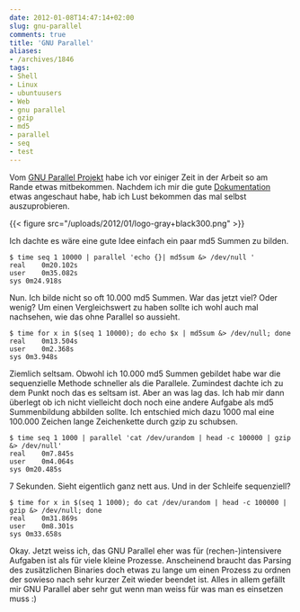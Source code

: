 ```yaml
---
date: 2012-01-08T14:47:14+02:00
slug: gnu-parallel
comments: true
title: 'GNU Parallel'
aliases:
- /archives/1846
tags:
- Shell
- Linux
- ubuntuusers
- Web
- gnu parallel
- gzip
- md5
- parallel
- seq
- test
---
```


Vom [GNU Parallel Projekt](http://www.gnu.org/software/parallel/) habe ich
vor einiger Zeit in der Arbeit so am Rande etwas mitbekommen. Nachdem ich
mir die gute [Dokumentation](http://www.gnu.org/software/parallel/man.html)
etwas angeschaut habe, hab ich Lust bekommen das mal selbst auszuprobieren.

{{< figure src="/uploads/2012/01/logo-gray+black300.png" >}}

Ich dachte es wäre eine gute Idee einfach ein paar md5 Summen zu bilden.

```
$ time seq 1 10000 | parallel 'echo {}| md5sum &> /dev/null '
real	0m20.102s
user	0m35.082s
sys	0m24.918s
```

Nun. Ich bilde nicht so oft 10.000 md5 Summen. War das jetzt viel? Oder
wenig? Um einen Vergleichswert zu haben sollte ich wohl auch mal nachsehen,
wie das ohne Parallel so aussieht.

```
$ time for x in $(seq 1 10000); do echo $x | md5sum &> /dev/null; done
real	0m13.504s
user	0m2.368s
sys	0m3.948s
```

Ziemlich seltsam. Obwohl ich 10.000 md5 Summen gebildet habe war die
sequenzielle Methode schneller als die Parallele. Zumindest dachte ich zu
dem Punkt noch das es seltsam ist. Aber an was lag das. Ich hab mir dann
überlegt ob ich nicht vielleicht doch noch eine andere Aufgabe als md5
Summenbildung abbilden sollte. Ich entschied mich dazu 1000 mal eine
100.000 Zeichen lange Zeichenkette durch gzip zu schubsen.

```
$ time seq 1 1000 | parallel 'cat /dev/urandom | head -c 100000 | gzip &> /dev/null'
real	0m7.845s
user	0m4.064s
sys	0m20.485s
```

7 Sekunden. Sieht eigentlich ganz nett aus. Und in der Schleife
sequenziell?

```
$ time for x in $(seq 1 1000); do cat /dev/urandom | head -c 100000 | gzip &> /dev/null; done
real	0m31.869s
user	0m8.301s
sys	0m33.658s
```

Okay. Jetzt weiss ich, das GNU Parallel eher was für (rechen-)intensivere
Aufgaben ist als für viele kleine Prozesse. Anscheinend braucht das Parsing
des zusätzlichen Binaries doch etwas zu lange um einen Prozess zu ordnen
der sowieso nach sehr kurzer Zeit wieder beendet ist. Alles in allem
gefällt mir GNU Parallel aber sehr gut wenn man weiss für was man es
einsetzen muss :)

